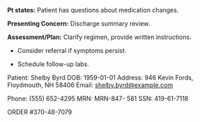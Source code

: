 
 
**Pt states:** Patient has questions about medication changes. 

**Presenting Concern:** Discharge summary review. 

**Assessment/Plan:** Clarify regimen, provide written instructions. 


- Consider referral if symptoms persist. 

- Schedule follow-up labs. 
 
Patient: Shelby Byrd
DOB: 1959-01-01 
Address: 946 Kevin Fords, Floydmouth, NH 58406 
Email: shelby.byrd@example.com

Phone: (555) 652-4295
MRN: MRN-847-
581
SSN: 419-61-7118 


 
ORDER #370-48-7079
